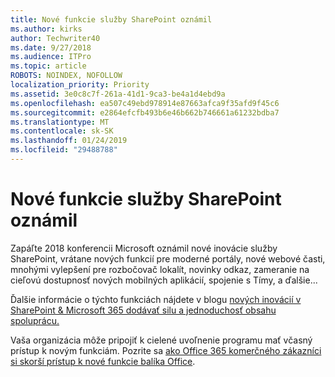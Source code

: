 ```yaml
---
title: Nové funkcie služby SharePoint oznámil
ms.author: kirks
author: Techwriter40
ms.date: 9/27/2018
ms.audience: ITPro
ms.topic: article
ROBOTS: NOINDEX, NOFOLLOW
localization_priority: Priority
ms.assetid: 3e0c8c7f-261a-41d1-9ca3-be4a1d4ebd9a
ms.openlocfilehash: ea507c49ebd978914e87663afca9f35afd9f45c6
ms.sourcegitcommit: e2864efcfb493b6e46b662b746661a61232bdba7
ms.translationtype: MT
ms.contentlocale: sk-SK
ms.lasthandoff: 01/24/2019
ms.locfileid: "29488788"
---
```

# <a name="sharepoint-new-features-announced"></a>Nové funkcie služby SharePoint oznámil

Zapáľte 2018 konferencii Microsoft oznámil nové inovácie služby SharePoint, vrátane nových funkcií pre moderné portály, nové webové časti, mnohými vylepšení pre rozbočovač lokalít, novinky odkaz, zameranie na cieľovú dostupnosť nových mobilných aplikácií, spojenie s Tímy, a ďalšie...
  
Ďalšie informácie o týchto funkciách nájdete v blogu [nových inovácií v SharePoint &amp; Microsoft 365 dodávať silu a jednoduchosť obsahu spoluprácu.](https://go.microsoft.com/fwlink/?linkid=2026502)
  
Vaša organizácia môže pripojiť k cielené uvoľnenie programu mať včasný prístup k novým funkciám. Pozrite sa [ako Office 365 komerčného zákazníci si skorší prístup k nové funkcie balíka Office](https://go.microsoft.com/fwlink/?linkid=2026346).
  

